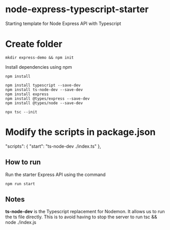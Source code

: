 # node-express-typescript-starter
Starting template for Node Express API with Typescript 
# Create folder
```
mkdir express-demo && npm init
```

Install dependencies using npm
```
npm install
```
```
npm install typescript --save-dev
npm install ts-node-dev --save-dev
npm install express 
npm install @types/express --save-dev
npm install @types/node --save-dev
```
```
npx tsc --init
```

# Modify the scripts in package.json
"scripts": {
    "start": "ts-node-dev ./index.ts"
  },
## How to run

Run the starter Express API using the command
```
npm run start
```

## Notes
**ts-node-dev** is the Typescript replacement for Nodemon. It allows us to run the ts file directly. This is to avoid having to stop the server to run tsc && node ./index.js
